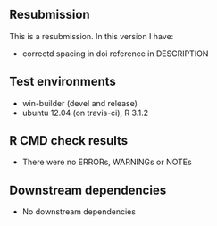 ## Resubmission

This is a resubmission. In this version I have:

* correctd spacing in doi reference in DESCRIPTION

## Test environments

* win-builder (devel and release)
* ubuntu 12.04 (on travis-ci), R 3.1.2

## R CMD check results

* There were no ERRORs, WARNINGs or NOTEs

## Downstream dependencies

* No downstream dependencies
